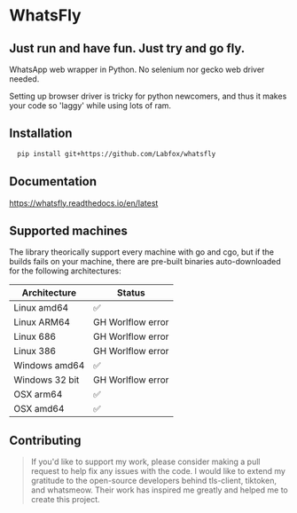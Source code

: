 # WhatsFly
## Just run and have fun. Just try and go fly. 

WhatsApp web wrapper in Python. No selenium nor gecko web driver needed. 

Setting up browser driver is tricky for python newcomers, and thus it makes your code so 'laggy' while using lots of ram.

## Installation

```bash
  pip install git+https://github.com/Labfox/whatsfly
```

## Documentation

https://whatsfly.readthedocs.io/en/latest

## Supported machines

The library theorically support every machine with go and cgo, but if the builds fails on your machine, there are pre-built binaries auto-downloaded for the following architectures:

| Architecture  | Status |
| ------------- | ------------- |
| Linux amd64  | ✅ |
| Linux ARM64  | GH Worlflow error |
| Linux 686  | GH Worlflow error  |
| Linux 386  | GH Worlflow error   |
| Windows amd64  | ✅  |
| Windows 32 bit  | GH Worlflow error  |
| OSX arm64  | ✅ |
| OSX amd64  | ✅ |

## Contributing
> If you'd like to support my work, please consider making a pull request to help fix any issues with the code.
> I would like to extend my gratitude to the open-source developers behind tls-client, tiktoken, and whatsmeow. Their work has inspired me greatly and helped me to create this project.